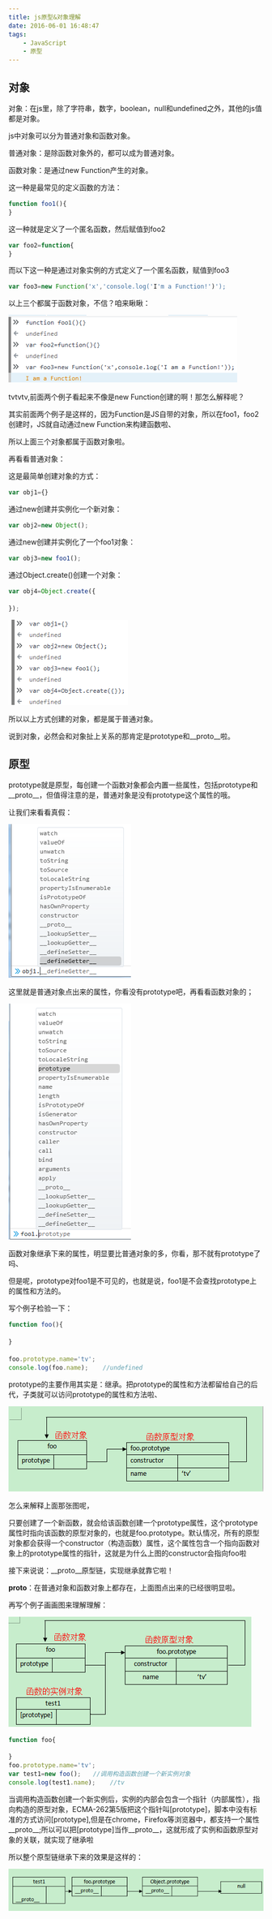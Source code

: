 ```yaml
---
title: js原型&对象理解
date: 2016-06-01 16:48:47
tags:
    - JavaScript
    - 原型
---
```


## 对象

对象：在js里，除了字符串，数字，boolean，null和undefined之外，其他的js值都是对象。

js中对象可以分为普通对象和函数对象。

普通对象：是除函数对象外的，都可以成为普通对象。

函数对象：是通过new Function产生的对象。

这一种是最常见的定义函数的方法：

```javascript
function foo1(){
}
```

这一种就是定义了一个匿名函数，然后赋值到foo2　　

```javascript
var foo2=function{
}
```
而以下这一种是通过对象实例的方式定义了一个匿名函数，赋值到foo3

```javascript
var foo3=new Function('x','console.log('I'm a Function!')');
```
以上三个都属于函数对象，不信？咱来瞅瞅：

![pro1](/img/prototype1.png)
　　
<!--more-->

tvtvtv,前面两个例子看起来不像是new Function创建的啊！那怎么解释呢？

其实前面两个例子是这样的，因为Function是JS自带的对象，所以在foo1，foo2创建时，JS就自动通过new Function来构建函数啦、

所以上面三个对象都属于函数对象啦。

再看看普通对象：

这是最简单创建对象的方式：

```javascript
var obj1={}
```
通过new创建并实例化一个新对象：

```javascript
var obj2=new Object();
```

通过new创建并实例化了一个foo1对象：

```javascript
var obj3=new foo1();
```
通过Object.create()创建一个对象：

```javascript
var obj4=Object.create({

});
```

![pro2](/img/prototype2.png)

所以以上方式创建的对象，都是属于普通对象。

 

说到对象，必然会和对象扯上关系的那肯定是prototype和__proto__啦。

## 原型

prototype就是原型，每创建一个函数对象都会内置一些属性，包括prototype和__proto__，但值得注意的是，普通对象是没有prototype这个属性的哦。

让我们来看看真假：

![pro3](/img/prototype3.png)

这里就是普通对象点出来的属性，你看没有prototype吧，再看看函数对象的；

![pro4](/img/prototype4.png)

函数对象继承下来的属性，明显要比普通对象的多，你看，那不就有prototype了吗、

但是呢，prototype对foo1是不可见的，也就是说，foo1是不会查找prototype上的属性和方法的。

写个例子检验一下：

```javascript
function foo(){

}

foo.prototype.name='tv';
console.log(foo.name);    //undefined
```
prototype的主要作用其实是：继承。把prototype的属性和方法都留给自己的后代，子类就可以访问prototype的属性和方法啦、

![pro5](/img/prototype5.png)

怎么来解释上面那张图呢，

只要创建了一个新函数，就会给该函数创建一个prototype属性，这个prototype属性时指向该函数的原型对象的，也就是foo.prototype。默认情况，所有的原型对象都会获得一个constructor（构造函数）属性，这个属性包含一个指向函数对象上的prototype属性的指针，这就是为什么上图的constructor会指向foo啦

 

接下来说说：__proto__原型链，实现继承就靠它啦！

__proto__：在普通对象和函数对象上都存在，上面图点出来的已经很明显啦。

 再写个例子画画图来理解理解：
 
![pro6](/img/prototype6.png)
 
```javascript
function foo{

}
foo.prototype.name='tv';
var test1=new foo();　　//调用构造函数创建一个新实例对象
console.log(test1.name);    //tv
``` 

当调用构造函数创建一个新实例后，实例的内部会包含一个指针（内部属性），指向构造的原型对象，ECMA-262第5版把这个指针叫[prototype]，脚本中没有标准的方式访问[prototype],但是在chrome，Firefox等浏览器中，都支持一个属性__proto__;所以可以把[prototype]当作__proto__，这就形成了实例和函数原型对象的关联，就实现了继承啦
 

所以整个原型链继承下来的效果是这样的：

![pro7](/img/prototype7.png)

 



